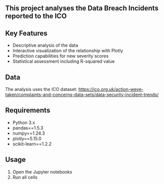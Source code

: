 ## This project analyses the Data Breach Incidents reported to the ICO

## Key Features
- Descriptive analysis of the data
- Interactive visualization of the relationship with Plotly
- Prediction capabilities for new severity scores
- Statistical assessment including R-squared value

## Data
The analysis uses the ICO dataset: https://ico.org.uk/action-weve-taken/complaints-and-concerns-data-sets/data-security-incident-trends/

## Requirements
- Python 3.x
- pandas==1.5.3
- numpy==1.24.3
- plotly==5.15.0
- scikit-learn==1.2.2

## Usage
1. Open the Jupyter notebooks
2. Run all cells
